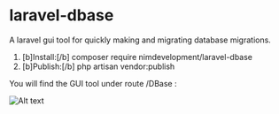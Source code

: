 # laravel-dbase
A laravel gui tool for quickly making and migrating database migrations.

1. [b]Install:[/b] composer require nimdevelopment/laravel-dbase
2. [b]Publish:[/b] php artisan vendor:publish

You will find the GUI tool under route /DBase : 

![Alt text](https://images.pexels.com/photos/67636/rose-blue-flower-rose-blooms-67636.jpeg?auto=compress&cs=tinysrgb&h=750&w=1260 "Test")
